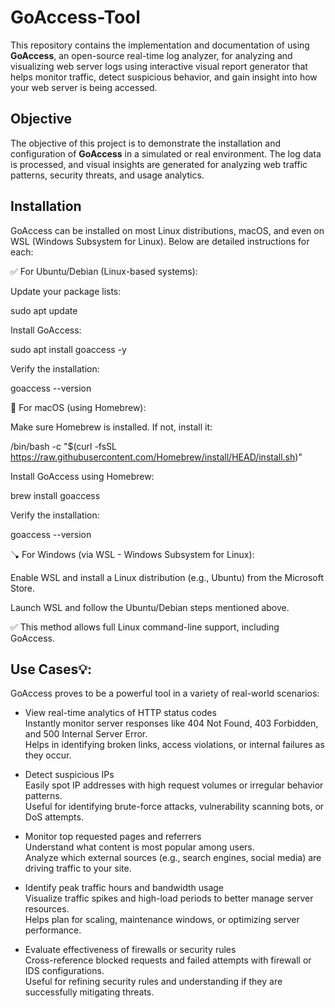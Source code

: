 # GoAccess-Tool
This repository contains the implementation and documentation of using **GoAccess**, an open-source real-time log analyzer, for analyzing and visualizing web server logs using interactive visual report generator that helps monitor traffic, detect suspicious behavior, and gain insight into how your web server is being accessed.

## Objective
The objective of this project is to demonstrate the installation and configuration of **GoAccess** in a simulated or real environment. The log data is processed, and visual insights are generated for analyzing web traffic patterns, security threats, and usage analytics.

## Installation

GoAccess can be installed on most Linux distributions, macOS, and even on WSL (Windows Subsystem for Linux). Below are detailed instructions for each:

✅ For Ubuntu/Debian (Linux-based systems):

Update your package lists:

sudo apt update

Install GoAccess:

sudo apt install goaccess -y

Verify the installation:

goaccess --version

🍎 For macOS (using Homebrew):

Make sure Homebrew is installed. If not, install it:

/bin/bash -c "$(curl -fsSL https://raw.githubusercontent.com/Homebrew/install/HEAD/install.sh)"

Install GoAccess using Homebrew:

brew install goaccess

Verify the installation:

goaccess --version

🪠 For Windows (via WSL - Windows Subsystem for Linux):

Enable WSL and install a Linux distribution (e.g., Ubuntu) from the Microsoft Store.

Launch WSL and follow the Ubuntu/Debian steps mentioned above.

✅ This method allows full Linux command-line support, including GoAccess.


## Use Cases💡:
GoAccess proves to be a powerful tool in a variety of real-world scenarios:

- View real-time analytics of HTTP status codes  
  Instantly monitor server responses like 404 Not Found, 403 Forbidden, and 500 Internal Server Error.  
  Helps in identifying broken links, access violations, or internal failures as they occur.

- Detect suspicious IPs  
  Easily spot IP addresses with high request volumes or irregular behavior patterns.  
  Useful for identifying brute-force attacks, vulnerability scanning bots, or DoS attempts.

- Monitor top requested pages and referrers  
  Understand what content is most popular among users.  
  Analyze which external sources (e.g., search engines, social media) are driving traffic to your site.

- Identify peak traffic hours and bandwidth usage  
  Visualize traffic spikes and high-load periods to better manage server resources.  
  Helps plan for scaling, maintenance windows, or optimizing server performance.

- Evaluate effectiveness of firewalls or security rules  
  Cross-reference blocked requests and failed attempts with firewall or IDS configurations.  
  Useful for refining security rules and understanding if they are successfully mitigating threats.
